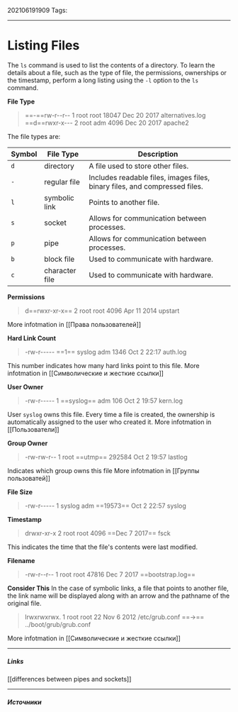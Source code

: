 202106191909
Tags:
___
# Listing Files
The `ls` command is used to list the contents of a directory. To learn the details about a file, such as the type of file, the permissions, ownerships or the timestamp, perform a long listing using the `-l` option to the `ls` command.

**File Type**
>==-==rw-r--r-- 1 root   root  18047 Dec 20  2017 alternatives.log                
>==d==rwxr-x--- 2 root   adm    4096 Dec 20  2017 apache2

The file types are:

| Symbol | File Type | Description |
| --- | --- | --- |
| `d` | directory | A file used to store other files. |
| `-` | regular file | Includes readable files, images files, binary files, and compressed files. |
| `l` | symbolic link | Points to another file. |
| `s` | socket | Allows for communication between processes. |
| `p` | pipe | Allows for communication between processes. |
| `b` | block file | Used to communicate with hardware. |
| `c` | character file | Used to communicate with hardware. |

**Permissions**
>d==rwxr-xr-x== 2 root   root   4096 Apr 11  2014 upstart

More infotmation in [[Права пользователей]]

**Hard Link Count**
>-rw-r----- ==1== syslog adm    1346 Oct  2 22:17 auth.log

This number indicates how many hard links point to this file.
More infotmation in [[Символические и жесткие ссылки]]

**User Owner**
>-rw-r----- 1 ==syslog== adm     106 Oct  2 19:57 kern.log

User `syslog` owns this file. Every time a file is created, the ownership is automatically assigned to the user who created it.
More infotmation in [[Пользователи]]

**Group Owner**
>-rw-rw-r-- 1 root   ==utmp== 292584 Oct  2 19:57 lastlog

Indicates which group owns this file
More infotmation in [[Группы пользоватей]]

**File Size**
>-rw-r----- 1 syslog adm   ==19573== Oct  2 22:57 syslog

**Timestamp**
>drwxr-xr-x 2 root   root   4096 ==Dec  7  2017== fsck

This indicates the time that the file's contents were last modified.

**Filename**
>-rw-r--r-- 1 root   root  47816 Dec  7  2017 ==bootstrap.log==

**Consider This**
In the case of symbolic links, a file that points to another file, the link name will be displayed along with an arrow and the pathname of the original file.
> lrwxrwxrwx. 1 root root 22 Nov 6 2012 /etc/grub.conf ==->== ../boot/grub/grub.conf

More infotmation in [[Символические и жесткие ссылки]]
___
##### Links
[[differences between pipes and sockets]]


---
##### Источники
